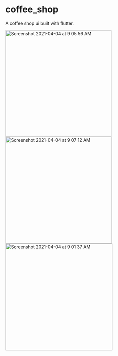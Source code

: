 # coffee_shop
A coffee shop ui built with flutter.

<img width="339" alt="Screenshot 2021-04-04 at 9 05 56 AM" src="https://user-images.githubusercontent.com/44390350/113508077-87463100-953d-11eb-8956-8bbc48b576ca.png">

<img width="340" alt="Screenshot 2021-04-04 at 9 07 12 AM" src="https://user-images.githubusercontent.com/44390350/113508083-91682f80-953d-11eb-8ba0-422c5e2b66c2.png">
<img width="342" alt="Screenshot 2021-04-04 at 9 01 37 AM" src="https://user-images.githubusercontent.com/44390350/113508088-95944d00-953d-11eb-9e42-cdedb04dc05d.png">
